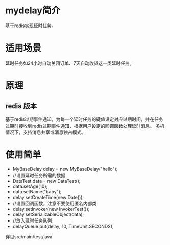 # mydelay简介
基于redis实现延时任务。

# 适用场景
延时任务如24小时自动关闭订单、7天自动收货这一类延时任务。

# 原理
## redis 版本
  基于redis过期事件通知，为每一个延时任务的键值设定对应过期时间，并在任务过期时接收到redis过期事件通知，根据用户设定的回调函数处理延时消息。
  多机情况下，支持消息共享或消息独占模式。

# 使用简单
* MyBaseDelay delay = new MyBaseDelay("hello");
* //设置延时任务所需的数据
* DataTest data = new DataTest();
* data.setAge(10);
* data.setName("baby");
* delay.setCreateTime(new Date());
* //设置回调函数，注意不要使用匿名内部类
* delay.setInvoker(new InvokerTest());
* delay.setSerializableObject(data);
* //放入延时任务队列
* delayQueue.put(delay, 10, TimeUnit.SECONDS);

详见src/main/test/java
